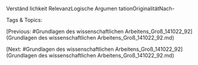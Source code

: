 Verständ
lichkeit
RelevanzLogische 
Argumen
tationOriginalitätNach-

   Tags & Topics:
   

[Previous: #Grundlagen des wissenschaftlichen Arbeitens_Groß_141022_92](Grundlagen des wissenschaftlichen Arbeitens_Groß_141022_92.md)

[Next: #Grundlagen des wissenschaftlichen Arbeitens_Groß_141022_92](Grundlagen des wissenschaftlichen Arbeitens_Groß_141022_92.md)